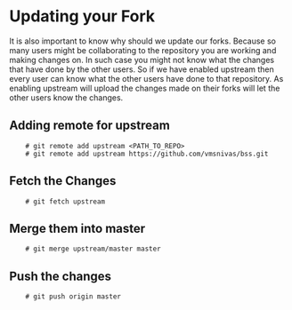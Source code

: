 # Updating your Fork

It is also important to know why should we update our forks. Because so many users might be collaborating to the repository you are working and making changes on. In such case you might not know what the changes that have done by the other users. So if we have enabled upstream then every user can know what the other users have done to that repository. As enabling upstream will upload the changes made on their forks will let the other users know the changes.

Adding remote for upstream
--------------------------
```
	# git remote add upstream <PATH_TO_REPO>
	# git remote add upstream https://github.com/vmsnivas/bss.git
```	
Fetch the Changes
-----------------
```
	# git fetch upstream
```
Merge them into master
----------------------
```
	# git merge upstream/master master 
```
Push the changes
----------------
```
	# git push origin master
```